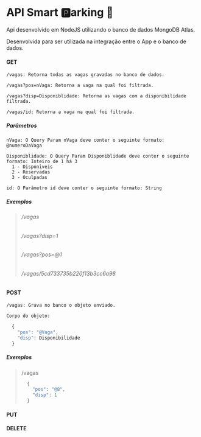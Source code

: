 # API Smart :parking:arking :car:
Api desenvolvido em NodeJS utilizando o banco de dados MongoDB Atlas.

Desenvolvida para ser utilizada na integração entre o App e o banco de dados.

  ####  GET

    /vagas: Retorna todas as vagas gravadas no banco de dados.

    /vagas?pos=nVaga: Retorna a vaga na qual foi filtrada.
    
    /vagas?disp=Disponiblidade: Retorna as vagas com a disponibilidade filtrada.
    
    /vagas/id: Retorna a vaga na qual foi filtrada.

##### Parâmetros
    nVaga: O Query Param nVaga deve conter o seguinte formato: @numeroDaVaga
    
    Disponiblidade: O Query Param Disponiblidade deve conter o seguinte formato: Inteiro de 1 há 3
      1 - Disponiveis
      2 - Reservadas
      3 - Oculpadas

    id: O Parâmetro id deve conter o seguinte formato: String
    
##### Exemplos
>  ###### /vagas
>  ###### /vagas?disp=1
>  ###### /vagas?pos=@1
>  ###### /vagas/5cd733735b220f13b3cc6a98
  

  ####  POST

    /vagas: Grava no banco o objeto enviado.

    Corpo do objeto:

  ```javascript
    {
      "pos": "@Vaga",
      "disp": Disponibilidade
    }
  ```
  
##### Exemplos
>    /vagas
>
>  ```javascript
>    {
>      "pos": "@8",
>      "disp": 1
>    }
>  ```

  ####  PUT


  ####  DELETE


